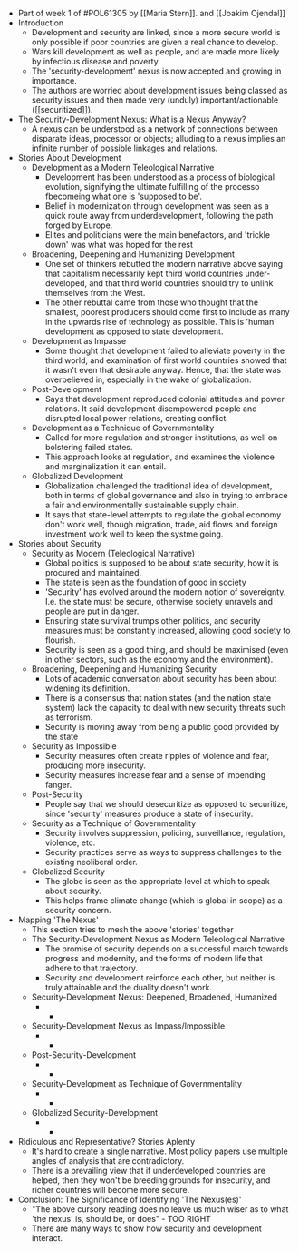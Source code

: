 - Part of week 1 of #POL61305 by [[Maria Stern]]. and [[Joakim Ojendal]]
- Introduction
    - Development and security are linked, since a more secure world is only possible if poor countries are given a real chance to develop.
    - Wars kill development as well as people, and are made more likely by infectious disease and poverty.
    - The 'security-development' nexus is now accepted and growing in importance.
    - The authors are worried about development issues being classed as security issues and then made very (unduly) important/actionable ([[securitized]]).
- The Security-Development Nexus: What is a Nexus Anyway?
    - A nexus can be understood as a network of connections between disparate ideas, processor or objects; alluding to a nexus implies an infinite number of possible linkages and relations.
- Stories About Development
    - Development as a Modern Teleological Narrative
        - Development has been understood as a process of biological evolution, signifying the ultimate fulfilling of the processo fbecomeing what one is 'supposed to be'.
        - Belief in modernization through development was seen as a  quick route away from underdevelopment, following the path forged by Europe.
        - Elites and politicians were the main benefactors, and 'trickle down' was  what was hoped for the rest
    - Broadening, Deepening and Humanizing Development
        - One set of thinkers rebutted the modern narrative above saying that capitalism necessarily kept third world countries under-developed, and that third world countries should try to unlink themselves from the West.
        - The other rebuttal came from those who thought that the smallest, poorest producers should come first to include as many in the upwards rise of technology as possible. This is 'human' development as opposed to state development.
    - Development as Impasse
        - Some thought that development failed to alleviate poverty in the third world, and examination of first world countries showed that it wasn't even that desirable anyway. Hence, that the state was overbelieved in, especially in the wake of globalization.
    - Post-Development
        - Says that development reproduced colonial attitudes and power relations. It said development disempowered people and disrupted local power relations, creating conflict.
    - Development as a Technique of Governmentality
        - Called for more regulation and stronger institutions, as well on bolstering failed states.
        - This approach looks at regulation, and examines the violence and marginalization it can entail.
    - Globalized Development
        - Globalization challenged the traditional idea of development, both in terms of global governance and also in trying to embrace a fair and environmentally sustainable supply chain.
        - It says that state-level attempts to regulate the global economy don't work well, though migration, trade, aid flows and foreign investment work well to keep the systme going.
- Stories about Security
    - Security as Modern (Teleological Narrative)
        - Global politics is supposed to be about state security, how it is procured and maintained.
        - The state is seen as the foundation of good in society
        - 'Security' has evolved around the modern notion of sovereignty. I.e. the state must be secure, otherwise society unravels and people are put in danger.
        - Ensuring state survival trumps other politics, and security measures must be constantly increased, allowing good society to flourish.
        - Security is seen as a good thing, and should be maximised (even in other sectors, such as the economy and the environment).
    - Broadening, Deepening and Humanizing Security
        - Lots of academic conversation about security has been about widening its definition.
        - There is a consensus that nation states (and the nation state system) lack the capacity to deal with new security threats such as terrorism.
        - Security is moving away from being a public good provided by the state
    - Security as Impossible
        - Security measures often create ripples of violence and fear, producing more insecurity.
        - Security measures increase fear and a sense of impending fanger.
    - Post-Security
        - People say that we should desecuritize as opposed to securitize, since 'security' measures produce a state of insecurity.
    - Security as a Technique of Governmentality
        - Security involves suppression, policing, surveillance, regulation, violence, etc.
        - Security practices serve as ways to suppress challenges to the existing neoliberal order.
    - Globalized Security
        - The globe is seen as the appropriate level at which to speak about security.
        - This helps frame climate change (which is global in scope) as a security concern.
- Mapping 'The Nexus'
    - This section tries to mesh the above 'stories' together
    - The Security-Development Nexus as Modern Teleological Narrative
        - The promise of security depends on a successful march towards progress and modernity, and the forms of modern life that adhere to that trajectory.
        - Security and development reinforce each other, but neither is truly attainable and the duality doesn't work.
    - Security-Development Nexus: Deepened, Broadened, Humanized
        - -
    - Security-Development Nexus as Impass/Impossible
        - -
    - Post-Security-Development
        - -
    - Security-Development as Technique of Governmentality
        - -
    - Globalized Security-Development
        - -
- Ridiculous and Representative? Stories Aplenty
    - It's hard to create a single narrative. Most policy papers use multiple angles of analysis that are contradictory.
    - There is a prevailing view that if underdeveloped countries are helped, then they won't be breeding grounds for insecurity, and richer countries will become more secure.
- Conclusion: The Significance of Identifying 'The Nexus(es)'
    - "The above cursory reading does no leave us much wiser as to what 'the nexus' is, should be, or does" - TOO RIGHT
    - There are many ways to show how security and development interact.
